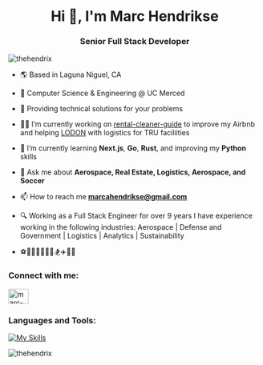 <h1 align="center">Hi 🤙, I'm Marc Hendrikse</h1>
<h3 align="center">Senior Full Stack Developer</h3>

<p align="left"> <img src="https://komarev.com/ghpvc/?username=thehendrix&label=Profile%20views&color=0e75b6&style=flat" alt="thehendrix" /> </p>

- 🌎 Based in Laguna Niguel, CA

- 📕 Computer Science & Engineering @ UC Merced 
   
- 🎯 Providing technical solutions for your problems

- 👨‍💻 I’m currently working on [rental-cleaner-guide](https://github.com/thehendrix/rental-cleaner-guide) to improve my Airbnb and helping [LODON](https://www.megasustainability.com/) with logistics for TRU faciliities 

- 🌱 I’m currently learning **Next.js**, **Go**, **Rust**, and improving my **Python** skills

- 💬 Ask me about **Aerospace, Real Estate, Logistics, Aerospace, and Soccer**

- 📫 How to reach me **marcahendrikse@gmail.com**

- 🔍 Working as a Full Stack Engineer for over 9 years I have experience working in the following industries: Aerospace | Defense and Government | Logistics | Analytics | Sustainability

- ⚽🎾🥊🏃‍♂️🏋️‍♂️🏂✈️🚀🚙

<h3 align="left">Connect with me:</h3>
<p align="left">
<a href="https://linkedin.com/in/marc-hendrikse" target="blank"><img align="center" src="https://raw.githubusercontent.com/rahuldkjain/github-profile-readme-generator/master/src/images/icons/Social/linked-in-alt.svg" alt="marc-hendrikse" height="30" width="40" /></a>
</p>

<h3 align="left">Languages and Tools:</h3>

[![My Skills](https://skillicons.dev/icons?i=js,html,css,angular,apple,aws,babel,bash,bitbucket,bootstrap,c,cpp,cypress,docker,eclipse,electron,express,fastapi,figma,firebase,flask,git,githubactions,grafana,graphql,gulp,html,ai,java,jenkins,jest,jquery,linux,matlab,mongodb,nextjs,nginx,nodejs,npm,ps,php,pinia,postgres,postman,pug,py,pytorch,rabbitmq,react,redux,redhat,ros,rust,sass,sqlite,stackoverflow,tailwind,ts,unreal,vite,vue,vscode,vuetify,webpack,windows,visualstudio)](https://skillicons.dev) 

<p><img align="center" src="https://github-readme-stats.vercel.app/api/top-langs?username=thehendrix&show_icons=true&locale=en&layout=compact" alt="thehendrix" /></p>
